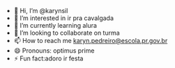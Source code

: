 - 👋 Hi, I’m @karynsil
- 👀 I’m interested in ir pra cavalgada
- 🌱 I’m currently learning alura
- 💞️ I’m looking to collaborate on turma
- 📫 How to reach me karyn.pedreiro@escola.pr.gov.br
- 😄 Pronouns: optimus prime
- ⚡ Fun fact:adoro ir festa

<!---
karynsil/karynsil is a ✨ special ✨ repository because its `README.md` (this file) appears on your GitHub profile.
You can click the Preview link to take a look at your changes.
--->
